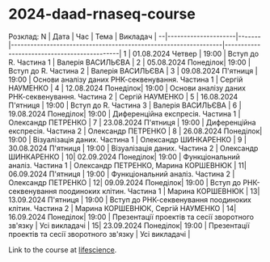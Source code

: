 # 2024-daad-rnaseq-course
Розклад:
N | Дата                | Час   | Тема                                                            | Викладач                                    |
--|---------------------|-------|-----------------------------------------------------------------|---------------------------------------------|
1 | 01.08.2024 Четвер   | 19:00 | Вступ до R. Частина 1                                           | Валерія ВАСИЛЬЄВА                           |
2 | 05.08.2024 Понеділок| 19:00 | Вступ до R. Частина 2                                           | Валерія ВАСИЛЬЄВА                           |
3 | 09.08.2024 П'ятниця | 19:00 | Основи аналізу даних РНК-секвенування. Частина 1                | Сергій НАУМЕНКО                             |
4 | 12.08.2024 Понеділок| 19:00 | Основи аналізу даних РНК-секвенування. Частина 2                | Сергій НАУМЕНКО                             |
5 | 16.08.2024 П'ятниця | 19:00 | Вступ до R. Частина 3                                           | Валерія ВАСИЛЬЄВА                           |
6 | 19.08.2024 Понеділок| 19:00 | Диференційна експресія. Частина 1                               | Олександр ПЕТРЕНКО                          |
7 | 23.08.2024 П'ятниця | 19:00 | Диференційна експресія. Частина 2                               | Олександр ПЕТРЕНКО                          |
8 | 26.08.2024 Понеділок| 19:00 | Візуалізація даних. Частина 1                                   | Олександр ШИНКАРЕНКО                        |
9 | 30.08.2024 П'ятниця | 19:00 | Візуалізація даних. Частина 2                                   | Олександр ШИНКАРЕНКО                        |
10| 02.09.2024 Понеділок| 19:00 | Функціональний аналіз. Частина 1                                | Олександр ПЕТРЕНКО, Марина КОРШЕВНЮК        |
11| 06.09.2024 П'ятниця | 19:00 | Функціональний аналіз. Частина 2                                | Олександр ПЕТРЕНКО                          |
12| 09.09.2024 Понеділок| 19:00 | Вступ до РНК-секвенування поодиноких клітин. Частина 1          | Марина КОРШЕВНЮК                            |
13| 13.09.2024 П'ятниця | 19:00 | Вступ до РНК-секвенування поодиноких клітин. Частина 2          | Марина КОРШЕВНЮК, Сергій НАУМЕНКО           |
14| 16.09.2024 Понеділок| 19:00 | Презентації проектів та сесії зворотного зв'язку                | Усі викладачі                               |
15| 23.09.2024 Понеділок| 19:00 | Презентації проектів та сесії зворотного зв'язку                | Усі викладачі                               |

Link to the course at [lifescience](http://lifesciencescourse.org/rnk-sekvenuvannya-analiz-danykh-v-r).
